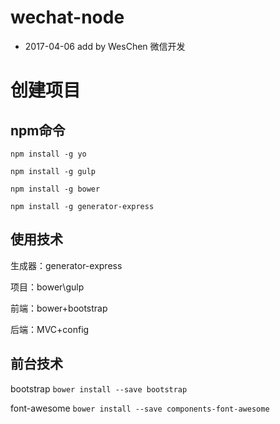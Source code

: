 # wechat-node
* 2017-04-06 add by WesChen 微信开发

# 创建项目
## npm命令
```npm install -g yo```

```npm install -g gulp```

```npm install -g bower```

```npm install -g generator-express```

## 使用技术
生成器：generator-express

项目：bower\gulp

前端：bower+bootstrap

后端：MVC+config

## 前台技术
bootstrap ```bower install --save bootstrap```

font-awesome ```bower install --save components-font-awesome```
